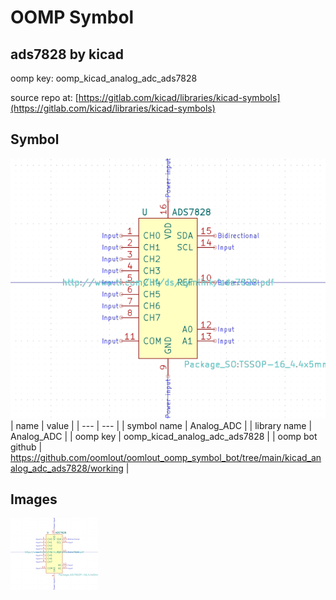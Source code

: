 # OOMP Symbol  
## ads7828  by kicad  
  
oomp key: oomp_kicad_analog_adc_ads7828  
  
source repo at: [https://gitlab.com/kicad/libraries/kicad-symbols](https://gitlab.com/kicad/libraries/kicad-symbols)  
## Symbol  
  
[![working.png](working_600.png)](working.png)  
| name | value | 
| --- | --- | 
| symbol name | Analog_ADC | 
| library name | Analog_ADC | 
| oomp key | oomp_kicad_analog_adc_ads7828 | 
| oomp bot github | https://github.com/oomlout/oomlout_oomp_symbol_bot/tree/main/kicad_analog_adc_ads7828/working | 
## Images  
  
[![working.png](working_140.png)](working.png)  
